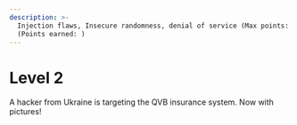 ```yaml
---
description: >-
  Injection flaws, Insecure randomness, denial of service (Max points: 600)
  (Points earned: )
---
```


# Level 2

A hacker from Ukraine is targeting the QVB insurance system. Now with pictures!
